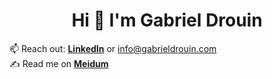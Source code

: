 <h1 align="center">Hi 👋 I'm Gabriel Drouin</h1>

<!--<ul class="roman">
 <!--<li>🔭 I’m currently working on: ...</li>-->
 <!--<li>🎥 I’m currently building ...</li>-->
 <!--<li>😄 Pronouns ...</li>-->
 <!--<li>⚡ Fun fact ...</li>-->
 <!--<li>🌱 Current Coursework:
 <ul class="square">
  <li>💻 <b>Next.js with Typescript, Tailwind, Drizzle and whatever the hot new thing is</b></li>
  <li>📚 <b>New languages through Brian P. Hogan's 57 exercices for Programmers</b></li>
  <li>🔎 <b>Vim keybindings in VSCode (still haven't found how to exit)</b></li>
 </ul>
 </li>
 <li>-->
  📫 Reach out: <b><a href="https://www.linkedin.com/in/gabrieldrouin/">LinkedIn</a></b> or <a href="mailto:info@gabrieldrouin.com">info@gabrieldrouin.com</a>
  <br>
  ✍️ Read me on <b><a href="https://medium.com/@gabrieldrouin">Meidum</a></b>
<!-- </li> 
</ul>-->
